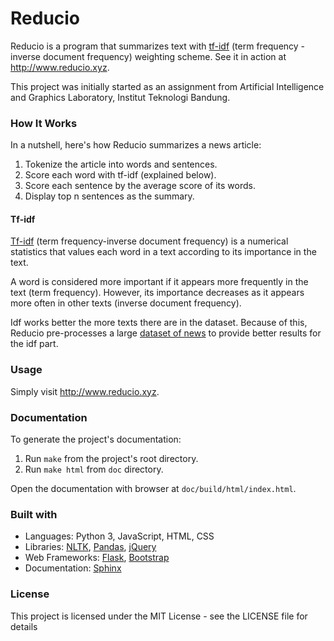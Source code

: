 # Reducio

Reducio is a program that summarizes text with [tf-idf](https://en.wikipedia.org/wiki/Tf%E2%80%93idf) (term frequency - inverse document frequency) weighting scheme. See it in action at <http://www.reducio.xyz>.

This project was initially started as an assignment from Artificial Intelligence and Graphics Laboratory, Institut Teknologi Bandung.

### How It Works

In a nutshell, here's how Reducio summarizes a news article:

1. Tokenize the article into words and sentences.
2. Score each word with tf-idf (explained below).
3. Score each sentence by the average score of its words.
4. Display top n sentences as the summary.

#### Tf-idf

[Tf-idf](https://en.wikipedia.org/wiki/Tf%E2%80%93idf) (term frequency-inverse document frequency) is a numerical statistics that values each word in a text according to its importance in the text.

A word is considered more important if it appears more frequently in the text (term frequency). However, its importance decreases as it appears more often in other texts (inverse document frequency).

Idf works better the more texts there are in the dataset. Because of this, Reducio pre-processes a large [dataset of news](https://www.kaggle.com/patjob/articlescrape) to provide better results for the idf part.

### Usage

Simply visit <http://www.reducio.xyz>.

### Documentation

To generate the project's documentation:

1. Run `make` from the project's root directory.
2. Run `make html` from `doc` directory.

Open the documentation with browser at `doc/build/html/index.html`.

### Built with

- Languages: Python 3, JavaScript, HTML, CSS
- Libraries: [NLTK](http://www.nltk.org), [Pandas](http://pandas.pydata.org), [jQuery](https://jquery.com)
- Web Frameworks: [Flask](http://flask.pocoo.org), [Bootstrap](http://getbootstrap.com)
- Documentation: [Sphinx](http://www.sphinx-doc.org)

### License

This project is licensed under the MIT License - see the LICENSE file for details
